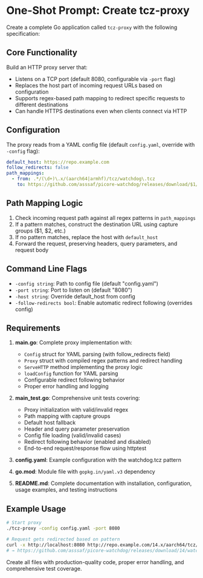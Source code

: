 # One-Shot Prompt: Create tcz-proxy

Create a complete Go application called `tcz-proxy` with the following specification:

## Core Functionality
Build an HTTP proxy server that:
- Listens on a TCP port (default 8080, configurable via `-port` flag)
- Replaces the host part of incoming request URLs based on configuration
- Supports regex-based path mapping to redirect specific requests to different destinations
- Can handle HTTPS destinations even when clients connect via HTTP

## Configuration
The proxy reads from a YAML config file (default `config.yaml`, override with `-config` flag):
```yaml
default_host: https://repo.example.com
follow_redirects: false
path_mappings:
  - from: .*/(\d+)\.x/(aarch64|armhf)/tcz/watchdog\.tcz
    to: https://github.com/asssaf/picore-watchdog/releases/download/$1/watchdog-$2.zip
```

## Path Mapping Logic
1. Check incoming request path against all regex patterns in `path_mappings`
2. If a pattern matches, construct the destination URL using capture groups ($1, $2, etc.)
3. If no pattern matches, replace the host with `default_host`
4. Forward the request, preserving headers, query parameters, and request body

## Command Line Flags
- `-config string`: Path to config file (default "config.yaml")
- `-port string`: Port to listen on (default "8080")
- `-host string`: Override default_host from config
- `-follow-redirects bool`: Enable automatic redirect following (overrides config)

## Requirements
1. **main.go**: Complete proxy implementation with:
   - `Config` struct for YAML parsing (with follow_redirects field)
   - `Proxy` struct with compiled regex patterns and redirect handling
   - `ServeHTTP` method implementing the proxy logic
   - `loadConfig` function for YAML parsing
   - Configurable redirect following behavior
   - Proper error handling and logging

2. **main_test.go**: Comprehensive unit tests covering:
   - Proxy initialization with valid/invalid regex
   - Path mapping with capture groups
   - Default host fallback
   - Header and query parameter preservation
   - Config file loading (valid/invalid cases)
   - Redirect following behavior (enabled and disabled)
   - End-to-end request/response flow using httptest

3. **config.yaml**: Example configuration with the watchdog.tcz pattern

4. **go.mod**: Module file with `gopkg.in/yaml.v3` dependency

5. **README.md**: Complete documentation with installation, configuration, usage examples, and testing instructions

## Example Usage
```bash
# Start proxy
./tcz-proxy -config config.yaml -port 8080

# Request gets redirected based on pattern
curl -x http://localhost:8080 http://repo.example.com/14.x/aarch64/tcz/watchdog.tcz
# → https://github.com/asssaf/picore-watchdog/releases/download/14/watchdog-aarch64.zip
```

Create all files with production-quality code, proper error handling, and comprehensive test coverage.
